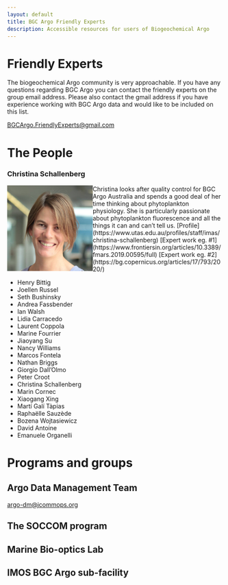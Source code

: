 ```yaml
---
layout: default
title: BGC Argo Friendly Experts
description: Accessible resources for users of Biogeochemical Argo
---
```


# Friendly Experts
The biogeochemical Argo community is very approachable. If you have any questions regarding BGC Argo you can contact the friendly experts on the group email address. Please also contact the gmail address if you have experience working with BGC Argo data and would like to be included on this list.

[BGCArgo.FriendlyExperts@gmail.com](mailto:BGCArgo.FriendlyExperts@gmail.com?)

# The People

### Christina Schallenberg
<img align="left" width="200" height="200" src=./Profiles/C_Schallenberg.jpg>
Christina looks after quality control for BGC Argo Australia and spends a good deal of her time thinking about phytoplankton physiology. She is particularly passionate about phytoplankton fluorescence and all the things it can and can’t tell us.
[Profile](https://www.utas.edu.au/profiles/staff/imas/christina-schallenberg) [Expert work eg. #1](https://www.frontiersin.org/articles/10.3389/fmars.2019.00595/full) [Expert work eg. #2](https://bg.copernicus.org/articles/17/793/2020/)


- Henry Bittig
- Joellen Russel
- Seth Bushinsky
- Andrea Fassbender
- Ian Walsh
- Lidia Carracedo
- Laurent Coppola
- Marine Fourrier
- Jiaoyang Su
- Nancy Williams
- Marcos Fontela
- Nathan Briggs
- Giorgio Dall’Olmo
- Peter Croot
- Christina Schallenberg
- Marin Cornec
- Xiaogang Xing
- Martí Galí Tàpias
- Raphaëlle Sauzède
- Bozena Wojtasiewicz
- David Antoine
- Emanuele Organelli

# Programs and groups
## Argo Data Management Team
[argo-dm@jcommops.org](mailto:argo-dm@jcommops.org?)

## The SOCCOM program


## Marine Bio-optics Lab


## IMOS BGC Argo sub-facility


